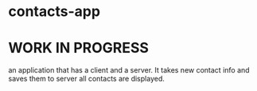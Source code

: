 # contacts-app
# WORK IN PROGRESS
an application that has a client and a server. It takes new contact info and saves them to server
all contacts are displayed.
